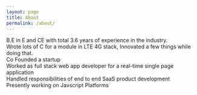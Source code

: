 ```yaml
---
layout: page
title: About
permalink: /about/
---
```


 B.E in E and CE with total 3.6 years of experience in the industry.<br>
 Wrote lots of C for a module in LTE 4G stack, Innovated a few things while doing that.<br>
 Co Founded a startup<br>
 Worked as full stack web app developer for a real-time single page application<br>
 Handled responsibilities of end to end SaaS product development<br>
 Presently working on Javscript Platforms<br>